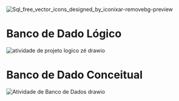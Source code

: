 
![Sql_free_vector_icons_designed_by_iconixar-removebg-preview](https://github.com/user-attachments/assets/4068b37d-51b3-4d09-b446-ca0d772bbaf0)

# Banco de Dado Lógico
![atividade de projeto logico zé drawio](https://github.com/ryanjuni/Banco-de-dado/assets/102491606/8d72a4e6-69a2-476a-9c0c-d5b4305c2709)


# Banco de Dado Conceitual
![Atividade de Banco de Dados drawio](https://github.com/ryanjuni/Banco-de-dado/assets/102491606/79dd0f88-1ca6-44f4-ab29-e4f12afc3998)
